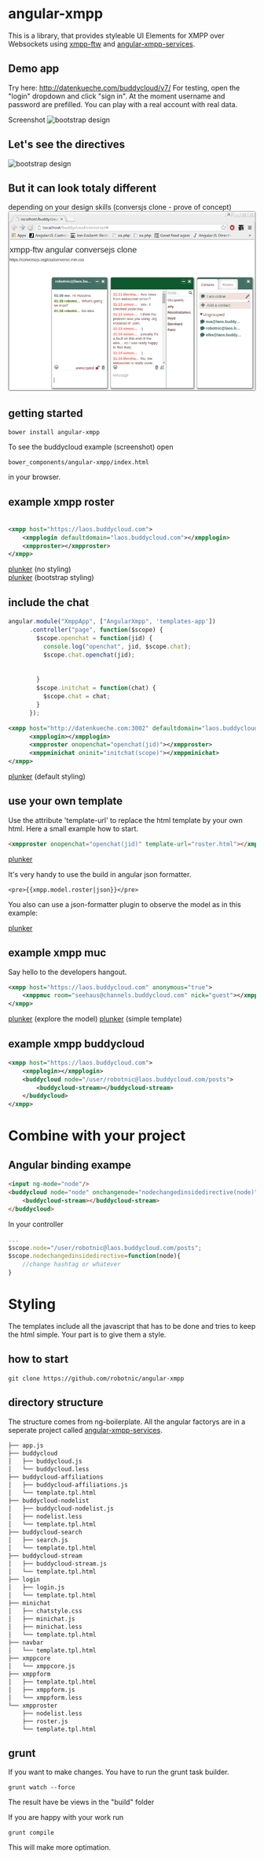 # angular-xmpp

This is a library, that provides styleable UI Elements for XMPP over Websockets using [xmpp-ftw](https://xmpp-ftw.jit.su/) and [angular-xmpp-services](https://github.com/robotnic/angular-xmpp-services/).


## Demo app

Try here:  http://datenkueche.com/buddycloud/v7/ For testing, open the "login" dropdown and click "sign in". At the moment username and password are prefilled. You can play with a real account with real data. 

Screenshot
![bootstrap design](https://raw.githubusercontent.com/robotnic/angular-xmpp-services/master/src/assets/docimg/bootstrap.png)

## Let's see the directives
![bootstrap design](https://raw.githubusercontent.com/robotnic/angular-xmpp-services/itemtree/src/assets/docimg/bootstrap-annotated.png)

## But it can look totaly different
depending on your design skills (conversjs clone - prove of concept)
![convers clone](https://raw.githubusercontent.com/robotnic/angular-converse/master/screenshots/beta.png)

## getting started

```
bower install angular-xmpp
```

To see the buddycloud example (screenshot) open 
```
bower_components/angular-xmpp/index.html
```
in your browser.

## example xmpp roster
```xml

<xmpp host="https://laos.buddycloud.com">
    <xmpplogin defaultdomain="laos.buddycloud.com"></xmpplogin>
    <xmpproster></xmpproster>
</xmpp>

```
<a href="http://plnkr.co/edit/YqreohdItO3zvohoeCOI?p=preview" target="_blank">plunker</a> (no styling)<br/>
<a href="http://plnkr.co/edit/uaX29I7DH7DTuZMRA4V5?p=preview" target="_blank">plunker</a> (bootstrap styling)

## include the chat

```javascript
angular.module("XmppApp", ["AngularXmpp", 'templates-app'])
      .controller("page", function($scope) {
        $scope.openchat = function(jid) {
          console.log("openchat", jid, $scope.chat);
          $scope.chat.openchat(jid);


        }
        $scope.initchat = function(chat) {
          $scope.chat = chat;
        }
      });
```

```xml
<xmpp host="http://datenkueche.com:3002" defaultdomain="laos.buddycloud.com">
      <xmpplogin></xmpplogin>
      <xmpproster onopenchat="openchat(jid)"></xmpproster>
      <xmppminichat oninit="initchat(scope)"></xmppminichat>
</xmpp>
```


<a href="http://plnkr.co/edit/0NZGDmfBPDDXYAEXlezV?p=preview" target="_blank">plunker</a> (default styling)

## use your own template

Use the attribute 'template-url' to replace the html template by your own html.
Here a small example how to start. 

```html
<xmpproster onopenchat="openchat(jid)" template-url="roster.html"></xmpproster>
```

<a href="http://plnkr.co/edit/wVWXVn3HJNnG77kLrzyc?p=preview" target="_blank">plunker</a>

It's very handy to use the build in angular json formatter.
```
<pre>{{xmpp.model.roster|json}}</pre>
```

You also can use a json-formatter plugin to observe the model as in this example:

<a href="http://plnkr.co/edit/W8jIj1d00Wh30UYGrKuh?p=preview" target="_blank">plunker</a>

## example xmpp muc
Say hello to the developers hangout.
```xml
<xmpp host="https://laos.buddycloud.com" anonymous="true">
    <xmppmuc room="seehaus@channels.buddycloud.com" nick="guest"></xmppmuc>
</xmpp>

```
<a href="http://plnkr.co/edit/WcWrUoylvdaODTBlKJht?p=preview">plunker</a> (explore the model)
<a href="http://plnkr.co/edit/TL8RBheavGbu7xodAPED?p=preview" target="_blank">plunker</a> (simple template)

## example xmpp buddycloud

```xml
<xmpp host="https://laos.buddycloud.com">
    <xmpplogin></xmpplogin>
    <buddycloud node="/user/robotnic@laos.buddycloud.com/posts">
        <buddycloud-stream></buddycloud-stream>
    </buddycloud>
</xmpp>

```


# Combine with your project

## Angular binding exampe
```html
<input ng-mode="node"/>
<buddycloud node="node" onchangenode="nodechangedinsidedirective(node)">
    <buddycloud-stream></buddycloud-stream>
</buddycloud>
```

In your controller
```javascript
...
$scope.node="/user/robotnic@laos.buddycloud.com/posts";
$scope.nodechangedinsidedirective=function(node){
    //change hashtag or whatever
}

```

# Styling

The templates include all the javascript that has to be done and tries to keep the html simple.
Your part is to give them a style.

## how to start

```
git clone https://github.com/robotnic/angular-xmpp
```

## directory structure

The structure comes from ng-boilerplate. All the angular factorys are in a seperate project called [angular-xmpp-services](https://github.com/robotnic/angular-xmpp-services/).


```
├── app.js
├── buddycloud
│   ├── buddycloud.js
│   └── buddycloud.less
├── buddycloud-affiliations
│   ├── buddycloud-affiliations.js
│   └── template.tpl.html
├── buddycloud-nodelist
│   ├── buddycloud-nodelist.js
│   ├── nodelist.less
│   └── template.tpl.html
├── buddycloud-search
│   ├── search.js
│   └── template.tpl.html
├── buddycloud-stream
│   ├── buddycloud-stream.js
│   └── template.tpl.html
├── login
│   ├── login.js
│   └── template.tpl.html
├── minichat
│   ├── chatstyle.css
│   ├── minichat.js
│   ├── minichat.less
│   └── template.tpl.html
├── navbar
│   └── template.tpl.html
├── xmppcore
│   └── xmppcore.js
├── xmppform
│   ├── template.tpl.html
│   ├── xmppform.js
│   └── xmppform.less
└── xmpproster
    ├── nodelist.less
    ├── roster.js
    └── template.tpl.html

```



## grunt

If you want to make changes. You have to run the grunt task builder.

```command
grunt watch --force
```
The result have be views in the "build" folder


If you are happy with your work run 
```command
grunt compile
```
This will make more optimation.


















